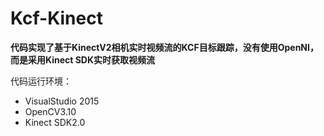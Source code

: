# Kcf-Kinect
**代码实现了基于KinectV2相机实时视频流的KCF目标跟踪，没有使用OpenNI，而是采用Kinect SDK实时获取视频流**  

代码运行环境：  
- VisualStudio 2015
- OpenCV3.10
- Kinect SDK2.0